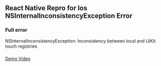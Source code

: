 ## React Native Repro for Ios NSInternalInconsistencyException Error

### Full error 
NSInternalInconsistencyException:
Inconsistency between local and UIKit touch registries
###

[Demo Video](https://drive.google.com/file/d/1M6-TT0DT0BBvC1cKDSOcpMpeIINhy-s_/view?usp=drive_link)
